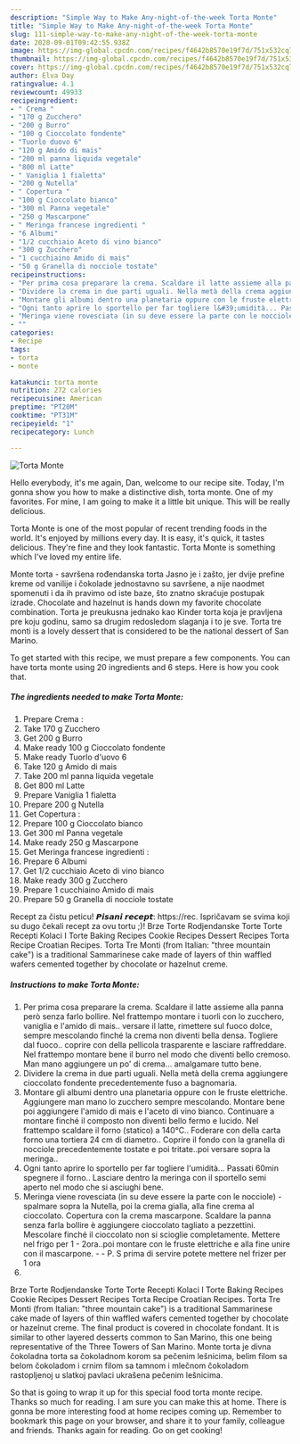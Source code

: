 ```yaml
---
description: "Simple Way to Make Any-night-of-the-week Torta Monte"
title: "Simple Way to Make Any-night-of-the-week Torta Monte"
slug: 111-simple-way-to-make-any-night-of-the-week-torta-monte
date: 2020-09-01T09:42:55.938Z
image: https://img-global.cpcdn.com/recipes/f4642b8570e19f7d/751x532cq70/torta-monte-recipe-main-photo.jpg
thumbnail: https://img-global.cpcdn.com/recipes/f4642b8570e19f7d/751x532cq70/torta-monte-recipe-main-photo.jpg
cover: https://img-global.cpcdn.com/recipes/f4642b8570e19f7d/751x532cq70/torta-monte-recipe-main-photo.jpg
author: Elva Day
ratingvalue: 4.1
reviewcount: 49933
recipeingredient:
- " Crema "
- "170 g Zucchero"
- "200 g Burro"
- "100 g Cioccolato fondente"
- "Tuorlo duovo 6"
- "120 g Amido di mais"
- "200 ml panna liquida vegetale"
- "800 ml Latte"
- " Vaniglia 1 fialetta"
- "200 g Nutella"
- " Copertura "
- "100 g Cioccolato bianco"
- "300 ml Panna vegetale"
- "250 g Mascarpone"
- " Meringa francese ingredienti "
- "6 Albumi"
- "1/2 cucchiaio Aceto di vino bianco"
- "300 g Zucchero"
- "1 cucchiaino Amido di mais"
- "50 g Granella di nocciole tostate"
recipeinstructions:
- "Per prima cosa preparare la crema. Scaldare il latte assieme alla panna  però senza farlo bollire. Nel frattempo montare i tuorli con lo zucchero, vaniglia e l&#39;amido di mais.. versare il latte, rimettere sul fuoco dolce, sempre mescolando finché la crema non diventi bella densa. Togliere dal fuoco.. coprire con della pellicola trasparente e lasciare raffreddare. Nel frattempo montare bene il burro nel modo che diventi bello cremoso. Man mano aggiungere un po&#39; di crema... amalgamare tutto bene."
- "Dividere la crema in due parti uguali. Nella metà della crema aggiungere cioccolato fondente precedentemente fuso a bagnomaria."
- "Montare gli albumi dentro una planetaria oppure con le fruste elettriche. Aggiungere man mano lo zucchero sempre mescolando. Montare bene poi aggiungere l&#39;amido di mais e l&#39;aceto di vino bianco. Continuare a montare finché il composto non diventi bello fermo e lucido. Nel frattempo scaldare il forno (statico) a 140°C.. Foderare con della carta forno una tortiera 24 cm di diametro.. Coprire il fondo con la granella di nocciole precedentemente tostate e poi tritate..poi versare sopra la meringa.."
- "Ogni tanto aprire lo sportello per far togliere l&#39;umidità... Passati 60min spegnere il forno.. Lasciare dentro la meringa con il sportello semi aperto nel modo che si asciughi bene."
- "Meringa viene rovesciata (in su deve essere la parte con le nocciole) - spalmare sopra la Nutella, poi la crema gialla, alla fine crema al cioccolato. Copertura con la crema mascarpone. Scaldare la panna senza farla bollire è aggiungere cioccolato tagliato a pezzettini. Mescolare finché il cioccolato non si scioglie completamente. Mettere nel frigo per 1 - 2ora..poi montare con le fruste elettriche e alla fine unire con il mascarpone.   P. S prima di servire potete mettere nel frizer per 1 ora"
- ""
categories:
- Recipe
tags:
- torta
- monte

katakunci: torta monte 
nutrition: 272 calories
recipecuisine: American
preptime: "PT20M"
cooktime: "PT31M"
recipeyield: "1"
recipecategory: Lunch

---
```



![Torta Monte](https://img-global.cpcdn.com/recipes/f4642b8570e19f7d/751x532cq70/torta-monte-recipe-main-photo.jpg)

Hello everybody, it's me again, Dan, welcome to our recipe site. Today, I'm gonna show you how to make a distinctive dish, torta monte. One of my favorites. For mine, I am going to make it a little bit unique. This will be really delicious.

Torta Monte is one of the most popular of recent trending foods in the world. It's enjoyed by millions every day. It is easy, it's quick, it tastes delicious. They're fine and they look fantastic. Torta Monte is something which I've loved my entire life.

Monte torta - savršena rođendanska torta Jasno je i zašto, jer dvije prefine kreme od vanilije i čokolade jednostavno su savršene, a nije naodmet spomenuti i da ih pravimo od iste baze, što znatno skraćuje postupak izrade. Chocolate and hazelnut is hands down my favorite chocolate combination. Torta je preukusna jednako kao Kinder torta koja je pravljena pre koju godinu, samo sa drugim redosledom slaganja i to je sve. Torta tre monti is a lovely dessert that is considered to be the national dessert of San Marino.


To get started with this recipe, we must prepare a few components. You can have torta monte using 20 ingredients and 6 steps. Here is how you cook that.

<!--inarticleads1-->

##### The ingredients needed to make Torta Monte:

1. Prepare  Crema :
1. Take 170 g Zucchero
1. Get 200 g Burro
1. Make ready 100 g Cioccolato fondente
1. Make ready Tuorlo d&#39;uovo 6
1. Take 120 g Amido di mais
1. Take 200 ml panna liquida vegetale
1. Get 800 ml Latte
1. Prepare  Vaniglia 1 fialetta
1. Prepare 200 g Nutella
1. Get  Copertura :
1. Prepare 100 g Cioccolato bianco
1. Get 300 ml Panna vegetale
1. Make ready 250 g Mascarpone
1. Get  Meringa francese ingredienti :
1. Prepare 6 Albumi
1. Get 1/2 cucchiaio Aceto di vino bianco
1. Make ready 300 g Zucchero
1. Prepare 1 cucchiaino Amido di mais
1. Prepare 50 g Granella di nocciole tostate


Recept za čistu peticu! 𝙋𝙞𝙨𝙖𝙣𝙞 𝙧𝙚𝙘𝙚𝙥𝙩: https://rec. Ispričavam se svima koji su dugo čekali recept za ovu tortu ;)! Brze Torte Rodjendanske Torte Torte Recepti Kolaci I Torte Baking Recipes Cookie Recipes Dessert Recipes Torta Recipe Croatian Recipes. Torta Tre Monti (from Italian: &#34;three mountain cake&#34;) is a traditional Sammarinese cake made of layers of thin waffled wafers cemented together by chocolate or hazelnut creme. 

<!--inarticleads2-->

##### Instructions to make Torta Monte:

1. Per prima cosa preparare la crema. Scaldare il latte assieme alla panna  però senza farlo bollire. Nel frattempo montare i tuorli con lo zucchero, vaniglia e l&#39;amido di mais.. versare il latte, rimettere sul fuoco dolce, sempre mescolando finché la crema non diventi bella densa. Togliere dal fuoco.. coprire con della pellicola trasparente e lasciare raffreddare. Nel frattempo montare bene il burro nel modo che diventi bello cremoso. Man mano aggiungere un po&#39; di crema... amalgamare tutto bene.
1. Dividere la crema in due parti uguali. Nella metà della crema aggiungere cioccolato fondente precedentemente fuso a bagnomaria.
1. Montare gli albumi dentro una planetaria oppure con le fruste elettriche. Aggiungere man mano lo zucchero sempre mescolando. Montare bene poi aggiungere l&#39;amido di mais e l&#39;aceto di vino bianco. Continuare a montare finché il composto non diventi bello fermo e lucido. Nel frattempo scaldare il forno (statico) a 140°C.. Foderare con della carta forno una tortiera 24 cm di diametro.. Coprire il fondo con la granella di nocciole precedentemente tostate e poi tritate..poi versare sopra la meringa..
1. Ogni tanto aprire lo sportello per far togliere l&#39;umidità... Passati 60min spegnere il forno.. Lasciare dentro la meringa con il sportello semi aperto nel modo che si asciughi bene.
1. Meringa viene rovesciata (in su deve essere la parte con le nocciole) - spalmare sopra la Nutella, poi la crema gialla, alla fine crema al cioccolato. Copertura con la crema mascarpone. Scaldare la panna senza farla bollire è aggiungere cioccolato tagliato a pezzettini. Mescolare finché il cioccolato non si scioglie completamente. Mettere nel frigo per 1 - 2ora..poi montare con le fruste elettriche e alla fine unire con il mascarpone.  -  - P. S prima di servire potete mettere nel frizer per 1 ora
1. 


Brze Torte Rodjendanske Torte Torte Recepti Kolaci I Torte Baking Recipes Cookie Recipes Dessert Recipes Torta Recipe Croatian Recipes. Torta Tre Monti (from Italian: &#34;three mountain cake&#34;) is a traditional Sammarinese cake made of layers of thin waffled wafers cemented together by chocolate or hazelnut creme. The final product is covered in chocolate fondant. It is similar to other layered desserts common to San Marino, this one being representative of the Three Towers of San Marino. Monte torta je divna čokoladna torta sa čokoladnom korom sa pečenim lešnicima, belim filom sa belom čokoladom i crnim filom sa tamnom i mlečnom čokoladom rastopljenoj u slatkoj pavlaci ukrašena pečenim lešnicima. 

So that is going to wrap it up for this special food torta monte recipe. Thanks so much for reading. I am sure you can make this at home. There is gonna be more interesting food at home recipes coming up. Remember to bookmark this page on your browser, and share it to your family, colleague and friends. Thanks again for reading. Go on get cooking!
